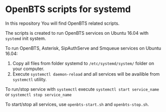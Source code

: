 # OpenBTS scripts for systemd
In this repository You will find OpenBTS related scripts.

The scripts is created to run OpenBTS services on Ubuntu 16.04 with ```systemd``` init system.

To run OpenBTS, Asterisk, SipAuthServe and Smqueue services on Ubuntu 16.04:
1. Copy all files from folder systemd to ```/etc/systemd/system/``` folder on your computer.
2. Execute ```systemctl daemon-reload``` and all services will be availible from ```systemctl``` utility.

To run/stop service with ```systemctl``` execute ```systemctl start service_name``` or ```systemctl stop service_name```

To start/stop all services, use ```openbts-start.sh``` and ```openbts-stop.sh```.
